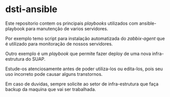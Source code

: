 # dsti-ansible

Este repositorio contem os principais <i>playbooks</i> utilizados com ansible-playbook para manutenção de varios servidores.

Por exemplo temo script para instalação automatizada do <i>zabbix-agent</i> que é utilizado para monitoração de nossos servidores.

Outro exemplo é um <i>playbook</i> que permite fazer deploy de uma nova infra-estrutura do SUAP.

Estude-os atenciosamente antes de poder utiliza-los ou edita-los, pois seu uso incorreto pode causar alguns transtornos.

Em caso de duvidas, sempre solicite ao setor de infra-estrutura que faça backup da maquina que vai ser trabalhada.
